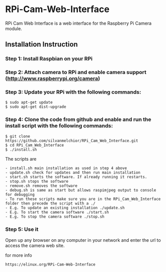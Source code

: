 # RPi-Cam-Web-Interface
RPi Cam Web Interface is a web interface for the Raspberry Pi Camera module.

## Installation Instruction

### Step 1: Install Raspbian on your RPi

### Step 2: Attach camera to RPi and enable camera support (http://www.raspberrypi.org/camera)

### Step 3: Update your RPi with the following commands:

    $ sudo apt-get update
    $ sudo apt-get dist-upgrade

### Step 4: Clone the code from github and enable and run the install script with the following commands:

    $ git clone https://github.com/silvanmelchior/RPi_Cam_Web_Interface.git
    $ cd RPi_Cam_Web_Interface
    $ ./install.sh

The scripts are

    - install.sh main installation as used in step 4 above
    - update.sh check for updates and then run main installation
    - start.sh starts the software. If already running it restarts.
    - stop.sh stops the software
    - remove.sh removes the software
    - debug.sh is same as start but allows raspimjpeg output to console for debugging
    - To run these scripts make sure you are in the RPi_Cam_Web_Interface folder then precede the script with a ./
    - E.g. To update an existing installation ./update.sh
    - E.g. To start the camera software ./start.sh
    - E.g. To stop the camera software ./stop.sh

### Step 5: Use it

Open up any browser on any computer in your network and enter the url to access the camera web site.
 
 
 for more info
 
    https://elinux.org/RPi-Cam-Web-Interface
